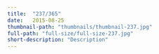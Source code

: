 ```yaml
---
title:  "237/365"
date:   2015-08-25
thumbnail-path: "thumbnails/thumbnail-237.jpg"
full-path: "full-size/full-size-237.jpg"
short-description: "Description"
---
```


